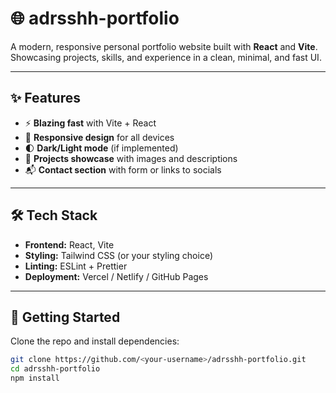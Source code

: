 # 🌐 adrsshh-portfolio

A modern, responsive personal portfolio website built with **React** and **Vite**.  
Showcasing projects, skills, and experience in a clean, minimal, and fast UI.

---

## ✨ Features

- ⚡️ **Blazing fast** with Vite + React  
- 🎨 **Responsive design** for all devices  
- 🌓 **Dark/Light mode** (if implemented)  
- 📂 **Projects showcase** with images and descriptions  
- 📬 **Contact section** with form or links to socials  

---

## 🛠️ Tech Stack

- **Frontend:** React, Vite  
- **Styling:** Tailwind CSS (or your styling choice)  
- **Linting:** ESLint + Prettier  
- **Deployment:** Vercel / Netlify / GitHub Pages  

---

## 🚀 Getting Started

Clone the repo and install dependencies:

```bash
git clone https://github.com/<your-username>/adrsshh-portfolio.git
cd adrsshh-portfolio
npm install
